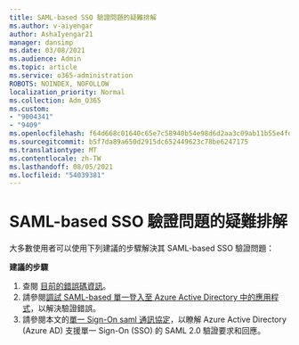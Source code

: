 ```yaml
---
title: SAML-based SSO 驗證問題的疑難排解
ms.author: v-aiyengar
author: AshaIyengar21
manager: dansimp
ms.date: 03/08/2021
ms.audience: Admin
ms.topic: article
ms.service: o365-administration
ROBOTS: NOINDEX, NOFOLLOW
localization_priority: Normal
ms.collection: Adm_O365
ms.custom:
- "9004341"
- "9409"
ms.openlocfilehash: f64d668c01640c65e7c58940b54e98d6d2aa3c09ab11b55e4fd560874740e3d3
ms.sourcegitcommit: b5f7da89a650d2915dc652449623c78be6247175
ms.translationtype: MT
ms.contentlocale: zh-TW
ms.lasthandoff: 08/05/2021
ms.locfileid: "54039381"
---
```

# <a name="troubleshoot-saml-based-sso-authentication-issues"></a>SAML-based SSO 驗證問題的疑難排解

大多數使用者可以使用下列建議的步驟解決其 SAML-based SSO 驗證問題：

**建議的步驟**
1. 查閱 [目前的錯誤碼資訊](https://docs.microsoft.com/azure/active-directory/develop/reference-aadsts-error-codes#lookup-current-error-code-information)。
1. 請參閱[調試 SAML-based 單一登入至 Azure Active Directory 中的應用程式](https://docs.microsoft.com/azure/active-directory/manage-apps/debug-saml-sso-issues)，以解決驗證錯誤。
1. 請參閱本文的[單一 Sign-On saml 通訊協定](https://docs.microsoft.com/azure/active-directory/develop/single-sign-on-saml-protocol)，以瞭解 Azure Active Directory (Azure AD) 支援單一 Sign-On (SSO) 的 SAML 2.0 驗證要求和回應。


